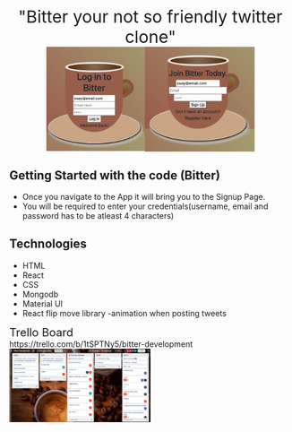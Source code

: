 <div style='font-size:30px; text-align:center'>
 "Bitter your not so friendly twitter clone"
</div>

<div style="display:flex;justify-content:center;">
<img src="images/signup.png" height='35%' width='35%'/>
<img src="images/Login.png"
height='39%' width='39%'/>
</div>

## Getting Started with the code (Bitter)
- Once you navigate to the App it will bring you to the Signup Page.
- You will be required to enter your credentials(username, email and password has to be atleast 4 characters)

## Technologies
- HTML
- React
- CSS
- Mongodb
- Material UI
- React flip move library -animation when posting tweets

<div style='font-size:20px'>
Trello Board
</div>
 https://trello.com/b/1tSPTNy5/bitter-development
 <img src='images/trello.png'
 height='50%' width='50%'/>

